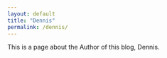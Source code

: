 ```yaml
---
layout: default
title: "Dennis"
permalink: /dennis/
---
```


This is a page about the Author of this blog, Dennis.
